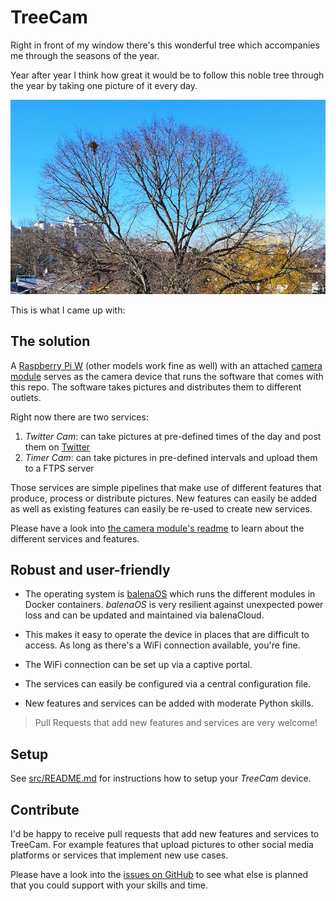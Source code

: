 # TreeCam

Right in front of my window there's this wonderful tree which accompanies me through the seasons of the year.

Year after year I think how great it would be to follow this noble tree through the year by taking one picture of it every day.

![This picture was taken right before the buds bursted](img/tree_right_before_spring.jpg)

This is what I came up with:

## The solution

A [Raspberry Pi W](https://www.raspberrypi.org/products/raspberry-pi-zero-w/) (other models work fine as well) with an attached [camera module](https://www.raspberrypi.org/products/camera-module-v2/) serves as the camera device that runs the software that comes with this repo. The software takes pictures and distributes them to different outlets.

Right now there are two services:

1. _Twitter Cam_: can take pictures at pre-defined times of the day and post them on [Twitter](https://twitter.com/)
2. _Timer Cam_: can take pictures in pre-defined intervals and upload them to a FTPS server

Those services are simple pipelines that make use of different features that produce, process or distribute pictures. New features can easily be added as well as existing features can easily be re-used to create new services.

Please have a look into [the camera module's readme](src/camera/README.md) to learn about the different services and features.

## Robust and user-friendly

* The operating system is [balenaOS](https://www.balena.io/os/) which runs the different modules in Docker containers. _balenaOS_ is very resilient against unexpected power loss and can be updated and maintained via balenaCloud.

* This makes it easy to operate the device in places that are difficult to access. As long as there's a WiFi connection available, you're fine.

* The WiFi connection can be set up via a captive portal.

* The services can easily be configured via a central configuration file.

* New features and services can be added with moderate Python skills.

> Pull Requests that add new features and services are very welcome!

## Setup

See [src/README.md](src/README.md) for instructions how to setup your _TreeCam_ device.

## Contribute

I'd be happy to receive pull requests that add new features and services to TreeCam. For example features that upload pictures to other social media platforms or services that implement new use cases.

Please have a look into the [issues on GitHub](https://github.com/frederikheld/treecam/issues) to see what else is planned that you could support with your skills and time.
